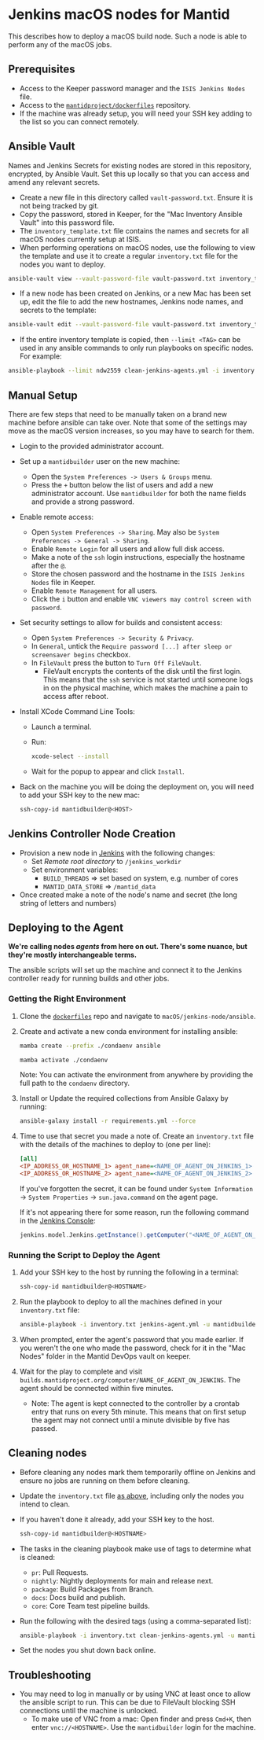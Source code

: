 # Jenkins macOS nodes for Mantid

This describes how to deploy a macOS build node. Such a node is able to perform any of the macOS jobs.

## Prerequisites

- Access to the Keeper password manager and the `ISIS Jenkins Nodes` file.
- Access to the [`mantidproject/dockerfiles`](https://github.com/mantidproject/dockerfiles) repository.
- If the machine was already setup, you will need your SSH key adding to the list so you can connect remotely.

## Ansible Vault

Names and Jenkins Secrets for existing nodes are stored in this repository, encrypted, by Ansible Vault. Set this up locally so that you can access and amend any relevant secrets.

- Create a new file in this directory called `vault-password.txt`. Ensure it is not being tracked by git.
- Copy the password, stored in Keeper, for the "Mac Inventory Ansible Vault" into this password file.
- The `inventory_template.txt` file contains the names and secrets for all macOS nodes currently setup at ISIS.
- When performing operations on macOS nodes, use the following to view the template and use it to create a regular `inventory.txt` file for the nodes you want to deploy.

```sh
ansible-vault view --vault-password-file vault-password.txt inventory_template.txt > inventory.txt
```
- If a new node has been created on Jenkins, or a new Mac has been set up, edit the file to add the new hostnames, Jenkins node names, and secrets to the template:

```sh
ansible-vault edit --vault-password-file vault-password.txt inventory_template.txt
```

- If the entire inventory template is copied, then `--limit <TAG>` can be used in any ansible commands to only run playbooks on specific nodes. For example:

```sh
ansible-playbook --limit ndw2559 clean-jenkins-agents.yml -i inventory.txt  -u mantidbuilder -t pr
```

## Manual Setup

There are few steps that need to be manually taken on a brand new machine before ansible can take over. Note that some of the settings may move as the macOS version increases, so you may have to search for them.

- Login to the provided administrator account.
- Set up a `mantidbuilder` user on the new machine:

    - Open the `System Preferences -> Users & Groups` menu.
    - Press the `+` button below the list of users and add a new administrator account. Use `mantidbuilder` for both the name fields and provide a strong password.

- Enable remote access:

    - Open `System Preferences -> Sharing`. May also be `System Preferences -> General -> Sharing`.
    - Enable `Remote Login` for all users and allow full disk access.
    - Make a note of the `ssh` login instructions, especially the hostname after the `@`.
    - Store the chosen password and the hostname in the `ISIS Jenkins Nodes` file in Keeper.
    - Enable `Remote Management` for all users.
    - Click the `i` button and enable `VNC viewers may control screen with password`.

- Set security settings to allow for builds and consistent access:

    - Open `System Preferences -> Security & Privacy`.
    - In `General`, untick the `Require password [...] after sleep or screensaver begins` checkbox.
    - In `FileVault` press the button to `Turn Off FileVault`.
        - FileVault encrypts the contents of the disk until the first login. This means that the `ssh` service is not started until someone logs in on the physical machine, which makes the machine a pain to access after reboot.

- Install XCode Command Line Tools:

    - Launch a terminal.
    - Run:

        ```sh
        xcode-select --install
        ```

    - Wait for the popup to appear and click `Install`.


- Back on the machine you will be doing the deployment on, you will need to add your SSH key to the new mac:

    ```sh
    ssh-copy-id mantidbuilder@<HOST>
    ```

## Jenkins Controller Node Creation

- Provision a new node in [Jenkins](https://builds.mantidproject.org/computer) with the following changes:
  - Set *Remote root directory* to `/jenkins_workdir`
  - Set environment variables:
    - `BUILD_THREADS` => set based on system, e.g. number of cores
    - `MANTID_DATA_STORE` => `/mantid_data`
- Once created make a note of the node's name and secret (the long string of letters and numbers)

## Deploying to the Agent

**We're calling nodes _agents_ from here on out. There's some nuance, but they're mostly interchangeable terms.**

The ansible scripts will set up the machine and connect it to the Jenkins controller ready for running builds and other jobs.

### Getting the Right Environment

1. Clone the [`dockerfiles`](https://github.com/mantidproject/dockerfiles) repo and navigate to `macOS/jenkins-node/ansible`.

1. Create and activate a new conda environment for installing ansible:

    ```sh
    mamba create --prefix ./condaenv ansible
    ```

    ```sh
    mamba activate ./condaenv
    ```

    Note: You can activate the environment from anywhere by providing the full path to the `condaenv` directory.

1. Install or Update the required collections from Ansible Galaxy by running:

    ```sh
    ansible-galaxy install -r requirements.yml --force
    ```

1. Time to use that secret you made a note of. Create an `inventory.txt` file with the details of the machines to deploy to (one per line):

    ```ini
    [all]
    <IP_ADDRESS_OR_HOSTNAME_1> agent_name=<NAME_OF_AGENT_ON_JENKINS_1> agent_secret=<SECRET_DISPLAYED_ON_CONNECTION_SCREEN_1>
    <IP_ADDRESS_OR_HOSTNAME_2> agent_name=<NAME_OF_AGENT_ON_JENKINS_2> agent_secret=<SECRET_DISPLAYED_ON_CONNECTION_SCREEN_2>
    ```

    If you've forgotten the secret, it can be found under `System Information` -> `System Properties` ->  `sun.java.command` on the agent page.

    If it's not appearing there for some reason, run the following command in the [Jenkins Console](https://builds.mantidproject.org/script):

    ```groovy
    jenkins.model.Jenkins.getInstance().getComputer("<NAME_OF_AGENT_ON_JENKINS>").getJnlpMac()
    ```

### Running the Script to Deploy the Agent

1. Add your SSH key to the host by running the following in a terminal:

    ```sh
    ssh-copy-id mantidbuilder@<HOSTNAME>
    ```

2. Run the playbook to deploy to all the machines defined in your `inventory.txt` file:

    ```sh
    ansible-playbook -i inventory.txt jenkins-agent.yml -u mantidbuilder -K
    ```

3. When prompted, enter the agent's password that you made earlier. If you weren't the one who made the password, check for it in the "Mac Nodes" folder in the Mantid DevOps vault on keeper.
4. Wait for the play to complete and visit `builds.mantidproject.org/computer/NAME_OF_AGENT_ON_JENKINS`. The agent should be connected within five minutes.

    - Note: The agent is kept connected to the controller by a crontab entry that runs on every 5th minute. This means that on first setup the agent may not connect until a minute divisible by five has passed. 

## Cleaning nodes

- Before cleaning any nodes mark them temporarily offline on Jenkins and ensure no jobs are running on them before cleaning.

- Update the `inventory.txt` file [as above](#getting-the-right-environment), including only the nodes you intend to clean.

- If you haven't done it already, add your SSH key to the host.

    ```sh
    ssh-copy-id mantidbuilder@<HOSTNAME>
    ```

- The tasks in the cleaning playbook make use of tags to determine what is cleaned:

  - `pr`: Pull Requests.
  - `nightly`: Nightly deployments for main and release next.
  - `package`: Build Packages from Branch.
  - `docs`: Docs build and publish.
  - `core`: Core Team test pipeline builds.

- Run the following with the desired tags (using a comma-separated list):

    ```sh
    ansible-playbook -i inventory.txt clean-jenkins-agents.yml -u mantidbuilder -K -t pr,nightly,package,docs,core
    ```

- Set the nodes you shut down back online.

## Troubleshooting

- You may need to log in manually or by using VNC at least once to allow the ansible script to run. This can be due to FileVault blocking SSH connections until the machine is unlocked.
    - To make use of VNC from a mac: Open finder and press `Cmd+K`, then enter `vnc://<HOSTNAME>`. Use the `mantidbuilder` login for the machine.

